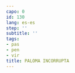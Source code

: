 ```yaml
---
capo: 0
id: 130
lang: es-es
step: ''
subtitle: ''
tags:
- pas
- pen
- vir
title: PALOMA INCORRUPTA
---
```

